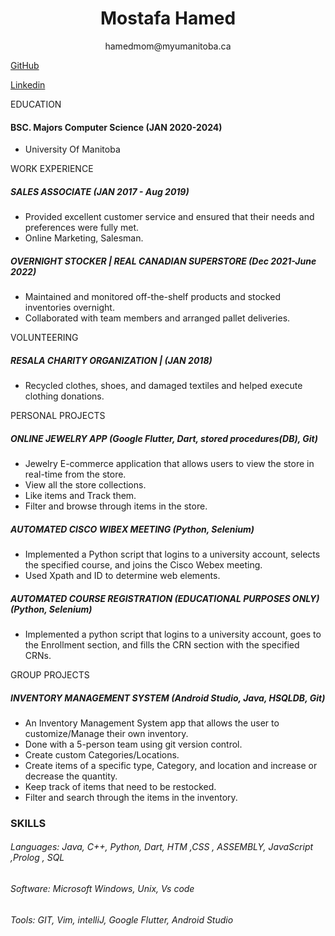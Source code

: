 # <center>Mostafa Hamed</center>  
<center> hamedmom@myumanitoba.ca </center>

[GitHub](https://github.com/Tellmore01)

[Linkedin](https://www.linkedin.com/in/mostafa-hamed-393a5b215/)

EDUCATION    

#### BSC. Majors Computer Science         (JAN 2020-2024)
* University Of Manitoba
  
WORK EXPERIENCE 
 
##### SALES ASSOCIATE     (JAN 2017 - Aug 2019)
*	Provided excellent customer service and ensured that their needs and preferences were fully met.
*	Online Marketing, Salesman.


##### OVERNIGHT STOCKER | REAL CANADIAN SUPERSTORE  (Dec 2021-June 2022)
*	Maintained and monitored off-the-shelf products and stocked inventories overnight.
*	Collaborated with team members and arranged pallet deliveries.




VOLUNTEERING 

##### RESALA CHARITY ORGANIZATION |  (JAN 2018)
* Recycled clothes, shoes, and damaged textiles and helped execute clothing donations.

PERSONAL PROJECTS
##### ONLINE JEWELRY APP (Google Flutter, Dart, stored procedures(DB), Git)

*	Jewelry   E-commerce application that allows users to view the store in real-time from the store.
*	View all the store collections.
*	Like items and Track them.
*	Filter and browse through items in the store.


##### AUTOMATED CISCO WIBEX MEETING (Python, Selenium)

* 	Implemented a Python script that logins to a university account, selects the specified course, and joins the Cisco Webex meeting.
*	Used Xpath and ID to determine web elements.


##### AUTOMATED COURSE REGISTRATION (EDUCATIONAL PURPOSES ONLY) (Python, Selenium)

* 	Implemented a python script that logins to a university account, goes to the Enrollment section, and fills the CRN section with the specified CRNs.


GROUP PROJECTS

##### INVENTORY MANAGEMENT SYSTEM (Android Studio, Java, HSQLDB, Git)

*	An Inventory Management System app that allows the user to customize/Manage their own inventory.
*	Done with a 5-person team using git version control.
*	Create custom Categories/Locations.
*	Create items of a specific type, Category, and location and increase or decrease the quantity.
*	Keep track of items that need to be restocked.
*	Filter and search through the items in the inventory.


### SKILLS

###### Languages: Java, C++,  Python,  Dart, HTM  ,CSS , ASSEMBLY, JavaScript ,Prolog , SQL
###### Software: Microsoft Windows, Unix, Vs code

###### Tools: GIT, Vim,  intelliJ,  Google Flutter, Android Studio
